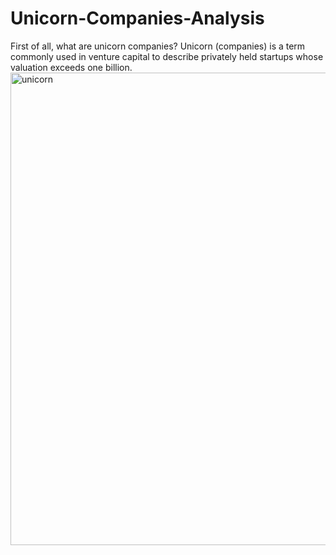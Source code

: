 # Unicorn-Companies-Analysis

First of all, what are unicorn companies? 
Unicorn (companies) is a term commonly used in venture capital to describe privately held startups whose valuation exceeds one billion.
<img width="1345" height="756" alt="unicorn" src="https://github.com/user-attachments/assets/e86d668a-70b4-4c4f-a836-dae3d6112739" />
